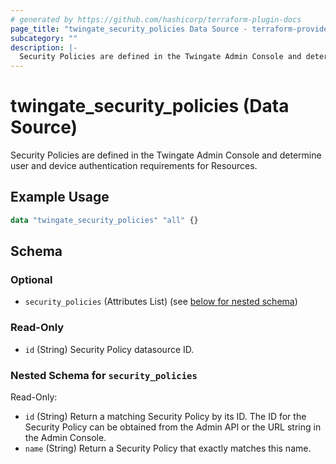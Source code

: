 ```yaml
---
# generated by https://github.com/hashicorp/terraform-plugin-docs
page_title: "twingate_security_policies Data Source - terraform-provider-twingate"
subcategory: ""
description: |-
  Security Policies are defined in the Twingate Admin Console and determine user and device authentication requirements for Resources.
---
```


# twingate_security_policies (Data Source)

Security Policies are defined in the Twingate Admin Console and determine user and device authentication requirements for Resources.

## Example Usage

```terraform
data "twingate_security_policies" "all" {}
```

<!-- schema generated by tfplugindocs -->
## Schema

### Optional

- `security_policies` (Attributes List) (see [below for nested schema](#nestedatt--security_policies))

### Read-Only

- `id` (String) Security Policy datasource ID.

<a id="nestedatt--security_policies"></a>
### Nested Schema for `security_policies`

Read-Only:

- `id` (String) Return a matching Security Policy by its ID. The ID for the Security Policy can be obtained from the Admin API or the URL string in the Admin Console.
- `name` (String) Return a Security Policy that exactly matches this name.


